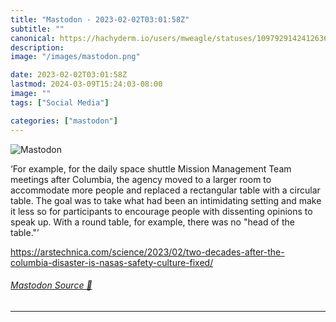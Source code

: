 ```yaml
---
title: "Mastodon - 2023-02-02T03:01:58Z"
subtitle: ""
canonical: https://hachyderm.io/users/mweagle/statuses/109792914241263635
description:
image: "/images/mastodon.png"

date: 2023-02-02T03:01:58Z
lastmod: 2024-03-09T15:24:03-08:00
image: ""
tags: ["Social Media"]

categories: ["mastodon"]
---
```

![Mastodon](/images/mastodon.png)

<p>‘For example, for the daily space shuttle Mission Management Team meetings after Columbia, the agency moved to a larger room to accommodate more people and replaced a rectangular table with a circular table. The goal was to take what had been an intimidating setting and make it less so for participants to encourage people with dissenting opinions to speak up. With a round table, for example, there was no &quot;head of the table.&quot;’</p><p><a href="https://arstechnica.com/science/2023/02/two-decades-after-the-columbia-disaster-is-nasas-safety-culture-fixed/" target="_blank" rel="nofollow noopener noreferrer" translate="no"><span class="invisible">https://</span><span class="ellipsis">arstechnica.com/science/2023/0</span><span class="invisible">2/two-decades-after-the-columbia-disaster-is-nasas-safety-culture-fixed/</span></a></p>


###### [Mastodon Source 🐘](https://hachyderm.io/@mweagle/109792914241263635)

___

